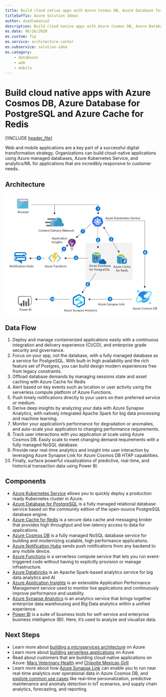 ```yaml
---
title: Build cloud native apps with Azure Cosmos DB, Azure Database for PostgreSQL and Azure Cache for Redis
titleSuffix: Azure Solution Ideas
author: doodlemania2
description: Build cloud native apps with Azure Cosmos DB, Azure Database for PostgreSQL and Azure Cache for Redis
ms.date: 06/26/2020
ms.custom: fcp
ms.service: architecture-center
ms.subservice: solution-idea
ms.category:
    - databases
    - web
    - mobile
---
```


# Build cloud native apps with Azure Cosmos DB, Azure Database for PostgreSQL and Azure Cache for Redis

[!INCLUDE [header_file](../../../includes/sol-idea-header.md)]

Web and mobile applications are a key part of a successful digital transformation strategy. Organizations can build cloud-native applications using Azure managed databases, Azure Kubernetes Service, and analytics/ML for applications that are incredibly responsive to customer needs.

## Architecture

![Architecture Diagram](../media/cloud-native-apps.png)

## Data Flow

1. Deploy and manage containerized applications easily with a continuous integration and delivery experience (CI/CD), and enterprise grade security and governance.
2. Focus on your app, not the database, with a fully managed database as a service for PostgreSQL. With built-in high availability and the rich feature set of Postgres, you can build design modern experiences free from legacy constraints.
3. Offload database demands by managing sessions state and asset caching with Azure Cache for Redis
4. Alert based on key events such as location or user activity using the serverless compute platform of Azure Functions.
5. Push timely notifications directly to your users on their preferred service or medium.
6. Derive deep insights by analyzing your data with Azure Synapse Analytics, with natively integrated Apache Spark for big data processing and machine learning.
7. Monitor your application’s performance for degradation or anomalies, and auto-scale your application to changing performance requirements.
8. Track user interactions with you application at scale using Azure Cosmos DB. Easily scale to meet changing demand requirements with a fully managed NoSQL database.
9. Provide near real-time analytics and insight into user interaction by leveraging Azure Synapse Link for Azure Cosmos DB HTAP capabilities.
10.	Finally, surface powerful visualizations of predictive, real-time, and historical transaction data using Power BI.

## Components

- [Azure Kubernetes Service](https://docs.microsoft.com/azure/aks/intro-kubernetes) allows you to quickly deploy a production ready Kubernetes cluster in Azure.
- [Azure Database for PostgreSQL](https://docs.microsoft.com/azure/postgresql/overview) is a fully managed relational database service based on the community edition of the open-source PostgreSQL database engine.
- [Azure Cache for Redis](https://docs.microsoft.com/azure/azure-cache-for-redis/cache-overview) is a secure data cache and messaging broker that provides high throughput and low-latency access to data for applications.
- [Azure Cosmos DB](https://docs.microsoft.com/azure/cosmos-db/introduction) is a fully managed NoSQL database service for building and modernizing scalable, high performance applications.
- [Azure Notification Hubs](https://docs.microsoft.com/azure/notification-hubs/notification-hubs-push-notification-overview) sends push notifications from any backend to any mobile device.
- [Azure Functions](https://docs.microsoft.com/azure/azure-functions/functions-overview) is a serverless compute service that lets you run event-triggered code without having to explicitly provision or manage infrastructure.
- [Azure Databricks](https://docs.microsoft.com/azure/databricks/scenarios/what-is-azure-databricks) is an Apache Spark-based analytics service for big data analytics and AI
- [Azure Application Insights](https://docs.microsoft.com/azure/azure-monitor/app/app-insights-overview) is an extensible Application Performance Management service used to monitor live applications and continuously improve performance and usability.
- [Azure Synapse Analytics](https://docs.microsoft.com/azure/synapse-analytics/sql-data-warehouse/sql-data-warehouse-overview-what-is) is an analytics service that brings together enterprise data warehousing and Big Data analytics within a unified experience.
- [Power BI](https://docs.microsoft.com/power-bi/fundamentals/power-bi-overview) is a suite of business tools for self-service and enterprise business intelligence (BI). Here, it’s used to analyze and visualize data.

## Next Steps

- Learn more about [building a microservices architecture](https://docs.microsoft.com/azure/architecture/microservices/) on Azure
- Learn more about [building serverless applications](https://docs.microsoft.com/azure/architecture/serverless/code) on Azure
- Read about customers that are building cloud-native applications on Azure: [Mars Veterinary Health](https://customers.microsoft.com/story/815549-pet-care-leader-turns-monolith-app-into-a-global-distributed-solution-on-azure) and [Chipotle Mexican Grill](https://customers.microsoft.com/story/787157-chipotle-retailers-azure)
- Learn more about how [Azure Synapse Link](https://docs.microsoft.com/azure/cosmos-db/synapse-link) can enable you to run near real-time analytics over operational data in Azure Cosmos DB, and [explore common use cases](https://docs.microsoft.com/azure/cosmos-db/synapse-link-use-cases) like real-time personalization, predictive maintenance and anomaly detection in IoT scenarios, and supply chain analytics, forecasting, and reporting.
